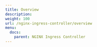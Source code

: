 ```yaml
---
title: Overview
description:
weight: 100
url: /nginx-ingress-controller/overview
menu:
  docs:
    parent: NGINX Ingress Controller
---
```


